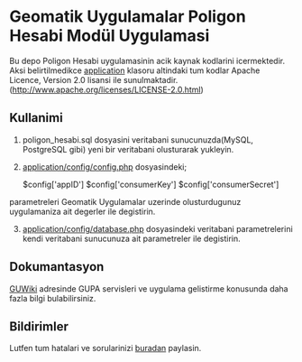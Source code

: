 Geomatik Uygulamalar Poligon Hesabi Modül Uygulamasi
================

Bu depo Poligon Hesabi uygulamasinin acik kaynak kodlarini icermektedir. 
Aksi belirtilmedikce [application] klasoru altindaki tum kodlar Apache Licence, Version 2.0 lisansi ile sunulmaktadir.
(http://www.apache.org/licenses/LICENSE-2.0.html)

[application]: https://github.com/mtrcn/Poligon-Hesabi/tree/master/application

Kullanimi
-------

1) poligon_hesabi.sql dosyasini veritabani sunucunuzda(MySQL, PostgreSQL gibi) yeni bir veritabani olusturarak yukleyin.

2) [application/config/config.php][configphp] dosyasindeki;
	
	$config['appID']
	$config['consumerKey']
	$config['consumerSecret']

parametreleri Geomatik Uygulamalar uzerinde olusturdugunuz uygulamaniza ait degerler ile degistirin.

3) [application/config/database.php][databasephp] dosyasindeki veritabani parametrelerini kendi veritabani sunucunuza ait parametreler ile degistirin.

[configphp]: http://github.com/mtrcn/Poligon-Hesabi/blob/master/application/config/config.php
[databasephp]: http://github.com/mtrcn/Poligon-Hesabi/blob/master/application/config/database.php

Dokumantasyon
--------
[GUWiki] adresinde GUPA servisleri ve uygulama gelistirme konusunda daha fazla bilgi bulabilirsiniz.

[GUWiki]: http://www.geomatikuygulamalar.com/wiki


Bildirimler
--------

Lutfen tum hatalari ve sorularinizi [buradan][issues] paylasin.

[issues]: https://github.com/mtrcn/Poligon-Hesabi/issues